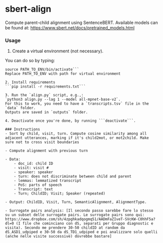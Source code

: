 # sbert-align
Compute parent-child alignment using SentenceBERT.
Available models can be found at: https://www.sbert.net/docs/pretrained_models.html

### Usage
1. Create a virtual environment (not necessary).

You can do so by typing:

``` python3 -m venv PATH_TO_ENV
source PATH_TO_ENV/bin/activate```
Replace PATH_TO_ENV with path for virtual environment

2. Install requirements
```pip install -r requirements.txt```

3. Run the `align.py` script, e.g.,:
`python3 align.py --lag 1 --model all-mpnet-base-v2`.
For this to work, you need to have a `transcripts.tsv` file in the `data` folder.
Outputs are saved in `outputs` folder.

4. Deactivate once you're done, by running ```deactivate```.

### Instructions
- Sort by child, visit, turn. Compute cosine similarity among all adjacent utterances, marking if it's child2mot, or mot2child. Make sure not to cross visit boundaries

- Compute alignment with previous turn

- Data:
    - doc_id: child ID
    - visit: visit #
    - speaker: speaker
    - turn: does not discriminate between child and parent
    - lemmas: lemmatized transcript
    - PoS: parts of speech
    - Transcript: text
    - Turn; ChildID; Visit; Speaker (repeated)

- Output: ChildID, Visit, Turn, SemanticAlignment, AlignmentType.

- Surrogate pairs analysis: [Il secondo passo sarebbe fare lo stesso su un subset delle surrogate pairs. Le surrogate pairs sono qui: https://www.dropbox.com/sh/4zpghkadqogmq51/AADmFaZIveT-SVcKW-C0hhF5a?dl=0 (I file che cominciano con dS, separati per Gruppo diagnostic e visita). Secondo me prendere 30-50 childID at random da dS_ASD1_udpiped e 30-50 da dS_TD1_udpiped e poi analizzare solo quelli (anche nelle visite successive) dovrebbe bastare]